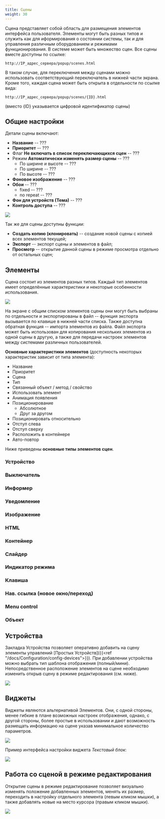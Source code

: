 ```yaml
---
title: Сцены
weight: 30
---
```


Сцена представляет собой область для размещения элементов интерфейса пользователя. Элементы могут быть разных типов
и служить как для иформирования о состоянии системы, так и для управления различным оборудованием и режимами
функционирования. В системе может быть множество сцен. Все сцены вместе доступны по ссылке:
```
http://IP_адрес_сервера/popup/scenes.html
```
В таком случае, для переключения между сценами можно использовать соответствующий переключатель в нижней части экрана.
Кроме того, каждая сцена может быть открыта в отдельности по ссылке вида:
```
http://IP_адрес_сервера/popup/scenes/{ID}.html
```
(вместо {ID} указывается цифровой идентификатор сцены)

## Общие настройки

Детали сцены включают:

- **Название** -- ???
- **Приоритет** -- ???
- Флаг **Не включать в список переключающихся сцен** -- ???
- Режим **Автоматически изменять размер сцены** -- ???
  - По ширине и высоте -- ???
  - По ширине -- ???
  - По высоте -- ???
- **Фоновое изображение** -- ???
- **Обои** -- ???
  - fixed -- ???
  - no repeat -- ???
- **Фон для устройств (Тема)** -- ???
- **Контроль доступа** -- ???

![](../ui-scene-details.png)

Так же для сцены доступны функции:

- **Создать копию (клонировать)** -- создание новой сцены с копией всех элементов текущей;
- **Экспорт** -- экспорт сцены и элементов в файл;
- **Просмотр** -- открытие данной сцены в режиме просмотра отдельно от остальных сцен;

## Элементы

Сцена состоит из элементов разных типов. Каждый тип элементов имеет определённые характеристики и некоторые особенности 
использования. 

![](../ui-scene-elements.png)

На экране с общим списком элементов сцены они могут быть выбраны по отдельности и экспортированы в файл -- функция экспорта вызывается
по клавише в нижней части списка. Также доступна обратная функция -- импорта элементов из файла. Файл экспорта может быть использован
для копирования нескольких элементов из одной сцены в другую, а также для передачи настроек элементов между системами различных
пользователей.

**Основные характеристики элементов** (доступность некоторых характеристик зависит от типа элемента):

- Название
- Приоритет
- Сцена
- Тип
- Связанный объект / метод / свойство
- Использовать элемент
- Анимация появления
- Позиционирование
  - Абсолютное
  - Друг за другом
- Позиционировать относительно    
- Отступ слева
- Отступ сверху
- Расположить в контейнере
- Авто-повтор

Ниже приведены **основные типы элементов сцен**.

### Устройство
### Выключатель
### Информер
### Уведомление
### Изображение
### HTML
### Контейнер
### Слайдер
### Индикатор режима
### Клавиша
### Нав. ссылка (новое окно/переход)
### Menu control
### Объект


## Устройства

Закладка Устройства позволяет оперативно добавить на сцену элементы управлений [Простых Устройств]({{<ref "/docs/Configuration/config-devices">}}).
При добавлении устройства можно выбрать тип шаблона отображения (полный/мини). Непосредственное расположение элементов на сцене необходимо
изменить открыв сцену в режиме редактирования (см. ниже).

![](../ui-scene-devices.png)

## Виджеты

Виджеты являются альтернативой Элементов. Они, с одной стороны, менее гибкие в плане возможных настроек отображения, однако,
с другой стороны, более простые в использовании и дают возможность размещать информацию на сцене указав минимальное количество
параметров.

![](../ui-scene-widgets.png)

Пример интерфейса настройки виджета *Текстовый блок*:

![](../ui-scene-widgets-text.png)

## Работа со сценой в режиме редактирования

Открытие сцены в режиме редактирование позволяет визуально изменять положение добавленных элементов, менять их размер,
переходить в настройку отдельного элемента (левым кликом мышки), а также добавлять новые на место курсора (правым кликом мышки).

![](../ui-scene-edit-mode.png)
